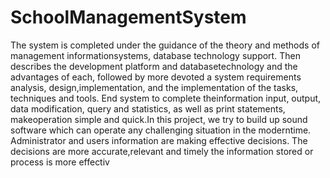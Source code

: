 # SchoolManagementSystem
The system is completed under the guidance of the theory and methods of management informationsystems, database technology support.
Then describes the development platform and databasetechnology and the advantages of each, followed by more devoted a system requirements analysis, design,implementation, 
and the implementation of the tasks, techniques and tools. End system to complete theinformation input, output, data modification, query and statistics, as well as print statements, 
makeoperation simple and quick.In this project, we try to build up sound software which can operate any challenging situation in the moderntime. 
Administrator and users information are making effective decisions.
The decisions are more accurate,relevant and timely the information stored or process is more effectiv
